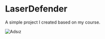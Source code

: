 # LaserDefender
A simple project I created based on my course.

![Adsız](https://user-images.githubusercontent.com/67229017/235689152-40ec45d2-ad1f-4b24-8498-903dad5c739b.png)
